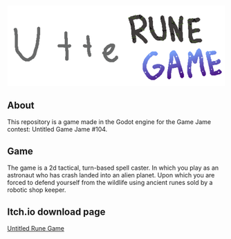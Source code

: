 ![Banner](Sprites/ui/TitleScreen.png)

## About
This repository is a game made in the Godot engine for the Game Jame contest: Untitled Game Jame #104. 

## Game
The game is a 2d tactical, turn-based spell caster. In which you play as an astronaut who has crash landed into an alien planet. Upon which you are forced to defend yourself from the wildlife using ancient runes sold by a robotic shop keeper.

## Itch.io download page
[Untitled Rune Game](https://comradewolfskii.itch.io/untitled-rune-game)

